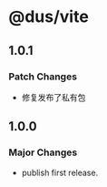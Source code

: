 # @dus/vite

## 1.0.1

### Patch Changes

- 修复发布了私有包

## 1.0.0

### Major Changes

- publish first release.
